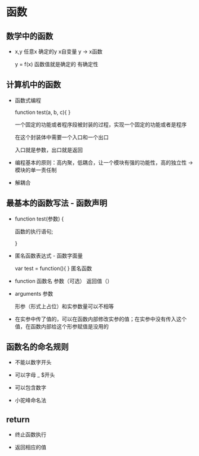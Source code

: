 # 函数

## 数学中的函数

- x,y 任意x 确定的y x自变量 y -> x函数

  y = f(x) 函数值就是确定的 有确定性

## 计算机中的函数

- 函数式编程

  function test(a, b, c){ }

  一个固定的功能或者程序段被封装的过程，实现一个固定的功能或者是程序

  在这个封装体中需要一个入口和一个出口

  入口就是参数，出口就是返回

- 编程基本的原则：高内聚，低耦合，让一个模块有强的功能性，高的独立性 -> 模块的单一责任制

- 解耦合

## 最基本的函数写法 - 函数声明

- function test(参数) {

   函数的执行语句;

  }

- 匿名函数表达式 - 函数字面量

  var test = function(){ } 匿名函数

- function 函数名 参数（可选） 返回值（）

- arguments 参数

  形参（形式上占位）和实参数量可以不相等

- 在实参中传了值的，可以在函数内部修改实参的值；在实参中没有传入这个值，在函数内部给这个形参赋值是没用的

## 函数名的命名规则

- 不能以数字开头

- 可以字母 _ $开头

- 可以包含数字

- 小驼峰命名法

## return

- 终止函数执行

- 返回相应的值
